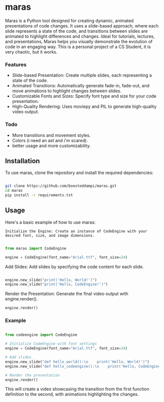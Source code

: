 # maras

Maras is a Python tool designed for creating dynamic, animated presentations of code changes. It uses a slide-based approach, where each slide represents a state of the code, and transitions between slides are animated to highlight differences and changes. Ideal for tutorials, lectures, and presentations, Maras helps you visually demonstrate the evolution of code in an engaging way.
This is a personal project of a CS Student, it is very chaotic, but it works.

### Features

- Slide-based Presentation: Create multiple slides, each representing a state of the code.
- Animated Transitions: Automatically generate fade-in, fade-out, and move animations to highlight changes between slides.
- Customizable Fonts and Sizes: Specify font type and size for your code presentation.
- High-Quality Rendering: Uses moviepy and PIL to generate high-quality video output.

### Todo

- More transitions and movement styles.
- Colors (i need an ast and i'm scared).
- better usage and more customizability.

## Installation

To use maras, clone the repository and install the required dependencies:

```bash

git clone https://github.com/boosteddampi/maras.git
cd maras
pip install -r requirements.txt
```

## Usage

Here's a basic example of how to use maras:

    Initialize the Engine: Create an instance of CodeEngine with your desired font, size, and image dimensions.

```python

from maras import CodeEngine

engine = CodeEngine(font_name="Arial.ttf", font_size=24)
```
Add Slides: Add slides by specifying the code content for each slide.

```python

engine.new_slide("print('Hello, World!')")
engine.new_slide("print('Hello, CodeEngine!')")
```
Render the Presentation: Generate the final video output with engine.render().

```python
engine.render()
```
### Example

```python

from codeengine import CodeEngine

# Initialize CodeEngine with font settings
engine = CodeEngine(font_name="Arial.ttf", font_size=24)

# Add slides
engine.new_slide("def hello_world():\n    print('Hello, World!')")
engine.new_slide("def hello_codeengine():\n    print('Hello, CodeEngine!')")

# Render the presentation
engine.render()
```
This will create a video showcasing the transition from the first function definition to the second, with animations highlighting the changes.

